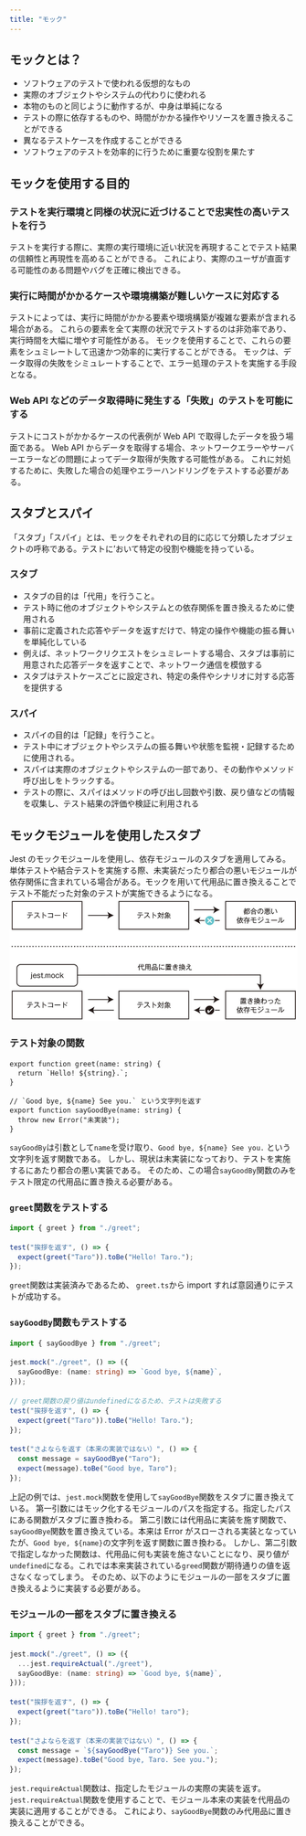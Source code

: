 ```yaml
---
title: "モック"
---
```


## モックとは？

- ソフトウェアのテストで使われる仮想的なもの
- 実際のオブジェクトやシステムの代わりに使われる
- 本物のものと同じように動作するが、中身は単純になる
- テストの際に依存するものや、時間がかかる操作やリソースを置き換えることができる
- 異なるテストケースを作成することができる
- ソフトウェアのテストを効率的に行うために重要な役割を果たす

## モックを使用する目的

### テストを実行環境と同様の状況に近づけることで忠実性の高いテストを行う

テストを実行する際に、実際の実行環境に近い状況を再現することでテスト結果の信頼性と再現性を高めることができる。
これにより、実際のユーザが直面する可能性のある問題やバグを正確に検出できる。

### 実行に時間がかかるケースや環境構築が難しいケースに対応する

テストによっては、実行に時間がかかる要素や環境構築が複雑な要素が含まれる場合がある。
これらの要素を全て実際の状況でテストするのは非効率であり、実行時間を大幅に増やす可能性がある。
モックを使用することで、これらの要素をシュミレートして迅速かつ効率的に実行することができる。
モックは、データ取得の失敗をシミュレートすることで、エラー処理のテストを実施する手段となる。

### Web API などのデータ取得時に発生する「失敗」のテストを可能にする

テストにコストがかかるケースの代表例が Web API で取得したデータを扱う場面である。
Web API からデータを取得する場合、ネットワークエラーやサーバーエラーなどの問題によってデータ取得が失敗する可能性がある。
これに対処するために、失敗した場合の処理やエラーハンドリングをテストする必要がある。

## スタブとスパイ

「スタブ」「スパイ」とは、モックをそれぞれの目的に応じて分類したオブジェクトの呼称である。テストに’おいて特定の役割や機能を持っている。

### スタブ

- スタブの目的は「代用」を行うこと。
- テスト時に他のオブジェクトやシステムとの依存関係を置き換えるために使用される
- 事前に定義された応答やデータを返すだけで、特定の操作や機能の振る舞いを単純化している
- 例えば、ネットワークリクエストをシュミレートする場合、スタブは事前に用意された応答データを返すことで、ネットワーク通信を模倣する
- スタブはテストケースごとに設定され、特定の条件やシナリオに対する応答を提供する

### スパイ

- スパイの目的は「記録」を行うこと。
- テスト中にオブジェクトやシステムの振る舞いや状態を監視・記録するために使用される。
- スパイは実際のオブジェクトやシステムの一部であり、その動作やメソッド呼び出しをトラックする。
- テストの際に、スパイはメソッドの呼び出し回数や引数、戻り値などの情報を収集し、テスト結果の評価や検証に利用される

## モックモジュールを使用したスタブ

Jest のモックモジュールを使用し、依存モジュールのスタブを適用してみる。
単体テストや結合テストを実施する際、未実装だったり都合の悪いモジュールが依存関係に含まれている場合がある。モックを用いて代用品に置き換えることでテスト不能だった対象のテストが実施できるようになる。
![Jest Runnerのインストール前後の比較](/images/frontend-test-summary/mock-module-stub.png)

### テスト対象の関数

```ts: greet.ts
export function greet(name: string) {
  return `Hello! ${string}.`;
}

// `Good bye, ${name} See you.` という文字列を返す
export function sayGoodBye(name: string) {
  throw new Error("未実装");
}
```

`sayGoodBy`は引数として`name`を受け取り、`Good bye, ${name} See you.` という文字列を返す関数である。
しかし、現状は未実装になっており、テストを実施するにあたり都合の悪い実装である。
そのため、この場合`sayGoodBy`関数のみをテスト限定の代用品に置き換える必要がある。

### `greet`関数をテストする

```ts
import { greet } from "./greet";

test("挨拶を返す", () => {
  expect(greet("Taro")).toBe("Hello! Taro.");
});
```

`greet`関数は実装済みであるため、 `greet.ts`から import すれば意図通りにテストが成功する。

### `sayGoodBy`関数もテストする

```ts
import { sayGoodBye } from "./greet";

jest.mock("./greet", () => ({
  sayGoodBye: (name: string) => `Good bye, ${name}`,
}));

// greet関数の戻り値はundefinedになるため、テストは失敗する
test("挨拶を返す", () => {
  expect(greet("Taro")).toBe("Hello! Taro.");
});

test("さよならを返す（本来の実装ではない）", () => {
  const message = sayGoodBye("Taro");
  expect(message).toBe("Good bye, Taro");
});
```

上記の例では、`jest.mock`関数を使用して`sayGoodBye`関数をスタブに置き換えている。
第一引数にはモック化するモジュールのパスを指定する。指定したパスにある関数がスタブに置き換わる。
第二引数には代用品に実装を施す関数で、`sayGoodBye`関数を置き換えている。本来は Error がスローされる実装となっていたが、`Good bye, ${name}`の文字列を返す関数に置き換わる。
しかし、第二引数で指定しなかった関数は、代用品に何も実装を施さないことになり、戻り値が`undefined`になる。これでは本来実装されている`greed`関数が期待通りの値を返さなくなってしまう。
そのため、以下のようにモジュールの一部をスタブに置き換えるように実装する必要がある。

### モジュールの一部をスタブに置き換える

```ts
import { greet } from "./greet";

jest.mock("./greet", () => ({
  ...jest.requireActual("./greet"),
  sayGoodBye: (name: string) => `Good bye, ${name}`,
}));

test("挨拶を返す", () => {
  expect(greet("taro")).toBe("Hello! taro");
});

test("さよならを返す（本来の実装ではない）", () => {
  const message = `${sayGoodBye("Taro")} See you.`;
  expect(message).toBe("Good bye, Taro. See you.");
});
```

`jest.requireActual`関数は、指定したモジュールの実際の実装を返す。
`jest.requireActual`関数を使用することで、モジュール本来の実装を代用品の実装に適用することができる。
これにより、`sayGoodBye`関数のみ代用品に置き換えることができる。
